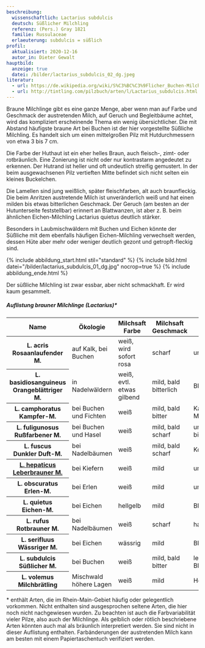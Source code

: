```yaml
---
beschreibung:
  wissenschaftlich: Lactarius subdulcis
  deutsch: Süßlicher Milchling
  referenz: (Pers.) Gray 1821
  familie: Russulaceae
  erlaeuterung: subdulcis = süßlich
profil:
  aktualisiert: 2020-12-16
  autor_in: Dieter Gewalt
hauptbild:
  anzeige: true
  datei: /bilder/lactarius_subdulcis_02_dg.jpeg
literatur:
  - url: https://de.wikipedia.org/wiki/S%C3%BC%C3%9Flicher_Buchen-Milchling
  - url: http://tintling.com/pilzbuch/arten/l/Lactarius_subdulcis.html
---
```

Braune Milchlinge gibt es eine ganze Menge, aber wenn man auf Farbe und Geschmack der austretenden Milch, auf Geruch und Begleitbäume achtet, wird das kompliziert erscheinende Thema ein wenig übersichtlicher. Die mit Abstand häufigste braune Art bei Buchen ist der hier vorgestellte Süßliche Milchling. Es handelt sich um einen mittelgroßen Pilz mit Hutdurchmessern von etwa 3 bis 7 cm.

Die Farbe der Huthaut ist ein eher helles Braun, auch fleisch-, zimt- oder rotbräunlich. Eine Zonierung ist nicht oder nur kontrastarm angedeutet zu erkennen. Der Hutrand ist heller und oft undeutlich streifig gemustert. In der beim ausgewachsenen Pilz vertieften Mitte befindet sich nicht selten ein kleines Buckelchen.

Die Lamellen sind jung weißlich, später fleischfarben, alt auch braunfleckig. Die beim Anritzen austretende Milch ist unveränderlich weiß und hat einen milden bis etwas bitterlichen Geschmack. Der Geruch (am besten an der Hutunterseite feststellbar) erinnert an Blattwanzen, ist aber z. B. beim ähnlichen Eichen-Milchling Lactarius quietus deutlich stärker.

Besonders in Laubmischwäldern mit Buchen und Eichen könnte der Süßliche mit dem ebenfalls häufigen Eichen-Milchling verwechselt werden, dessen Hüte aber mehr oder weniger deutlich gezont und getropft-fleckig sind.

{% include abbildung_start.html stil="standard" %}
{% include bild.html datei="/bilder/lactarius_subdulcis_01_dg.jpg" nocrop=true %}
{% include abbildung_ende.html %}

Der süßliche Milchling ist zwar essbar, aber nicht schmackhaft. Er wird kaum gesammelt.

##### Auflistung brauner Milchlinge (Lactarius)*

<div class="table-responsive">
  <table class="table">
    <thead>
      <tr>
        <th>Name</th>
        <th>Ökologie</th>
        <th>Milchsaft Farbe</th>
        <th>Milchsaft Geschmack</th>
        <th>Geruch</th>
        <th>Häufigkeit</th>
      </tr>
    </thead>
    <tbody>
      <tr>
        <th>L. acris<br/>Rosaanlaufender M.</th>
        <td>auf Kalk, bei Buchen</td>
        <td>weiß, wird sofort rosa</td>
        <td>scharf</td>
        <td>unauffällig</td>
        <td>selten</td>
      </tr>
      <tr>
        <th>L. basidiosanguineus<br/>Orangeblättriger M.</th>
        <td>in Nadelwäldern</td>
        <td>weiß, evtl. etwas gilbend</td>
        <td>mild, bald bitterlich</td>
        <td>Blattwanzen</td>
        <td>selten</td>
      </tr>
      <tr>
        <th>L. camphoratus<br/>Kampfer-M.</th>
        <td>bei Buchen und Fichten</td>
        <td>weiß</td>
        <td>mild, bald bitter</td>
        <td>Kampfer, Maggi</td>
        <td>ziemlich häufig</td>
      </tr> 
      <tr>
        <th>L. fuligunosus<br/>Rußfarbener M.</th>
        <td>bei Buchen und Hasel</td>
        <td>weiß</td>
        <td>mild, bald scharf</td>
        <td>unauffällig bis fruchtig</td>
        <td>selten</td>
      </tr>
      <tr>
        <th>L. fuscus<br/>Dunkler Duft-M.</th>
        <td>bei Nadelbäumen</td>
        <td>weiß</td>
        <td>mild, bald scharf</td>
        <td>Kokosflocken</td>
        <td>nicht häufig</td>
      </tr>
      <tr>
        <th><a href="/pilze/lactarius-hepaticus-leberbrauner-milchling">L. hepaticus<br/>Leberbrauner M.</a></th>
        <td>bei Kiefern</td>
        <td>weiß</td>
        <td>mild</td>
        <td>unauffällig</td>
        <td>mäßig häufig</td>
      </tr>
      <tr>
        <th>L. obscuratus<br/>Erlen-M.</th>
        <td>bei Erlen</td>
        <td>weiß</td>
        <td>mild</td>
        <td>unauffällig</td>
        <td>mäßig häufig</td>
      </tr>
      <tr>
        <th>L. quietus<br/>Eichen-M.</th>
        <td>bei Eichen</td>
        <td>hellgelb</td>
        <td>mild</td>
        <td>Blattwanzen</td>
        <td>sehr häufig</td>
      </tr>
      <tr>
        <th>L. rufus<br/>Rotbrauner M.</th>
        <td>bei Nadelbäumen</td>
        <td>weiß</td>
        <td>scharf</td>
        <td>harzig</td>
        <td>häufig</td>
      </tr>
      <tr>
        <th>L. serifluus<br/>Wässriger M.</th>
        <td>bei Eichen</td>
        <td>wässrig</td>
        <td>mild</td>
        <td>Blattwanzen</td>
        <td>mäßig häufig</td>
      </tr>
      <tr>
        <th>L. subdulcis<br/>Süßlicher M.</th>
        <td>bei Buchen</td>
        <td>weiß</td>
        <td>mild, bald bitter</td>
        <td>leicht nach Blattwanzen</td>
        <td>sehr häufig</td>
      </tr>
      <tr>
        <th>L. volemus<br/>Milchbrätling</th>
        <td>Mischwald höhere Lagen</td>
        <td>weiß</td>
        <td>mild</td>
        <td>Heringslake</td>
        <td>selten</td>
      </tr>
    </tbody>
  </table>
</div>

\* enthält Arten, die im Rhein-Main-Gebiet häufig oder gelegentlich vorkommen. Nicht enthalten sind ausgesprochen seltene Arten, die hier noch nicht nachgewiesen wurden. Zu beachten ist auch die Farbvariabilität vieler Pilze, also auch der Milchlinge. Als gelblich oder rötlich beschriebene Arten könnten auch mal als bräunlich interpretiert werden. Sie sind nicht in dieser Auflistung enthalten. Farbänderungen der austretenden Milch kann am besten mit einem Papiertaschentuch verifiziert werden.
